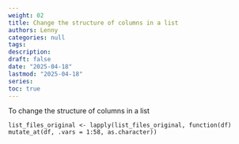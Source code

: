 ```yaml
---
weight: 02
title: Change the structure of columns in a list
authors: Lenny
categories: null
tags: 
description: 
draft: false
date: "2025-04-18"
lastmod: "2025-04-18"
series:
toc: true
---
```



<!--more-->

To change the structure of columns in a list
```
list_files_original <- lapply(list_files_original, function(df) mutate_at(df, .vars = 1:58, as.character))
```